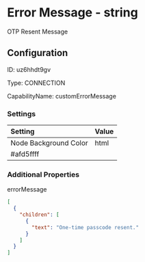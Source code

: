 # Error Message - string 
OTP Resent Message
## Configuration
ID:  uz6hhdt9gv

Type: CONNECTION 

CapabilityName: customErrorMessage

### Settings
| Setting | Value  |
| :------------------------ | ---------------------------------------- |
| Node Background Color | html 
#afd5ffff | 






### Additional Properties
errorMessage
```json 
[
  {
    "children": [
      {
        "text": "One-time passcode resent."
      }
    ]
  }
]
```




